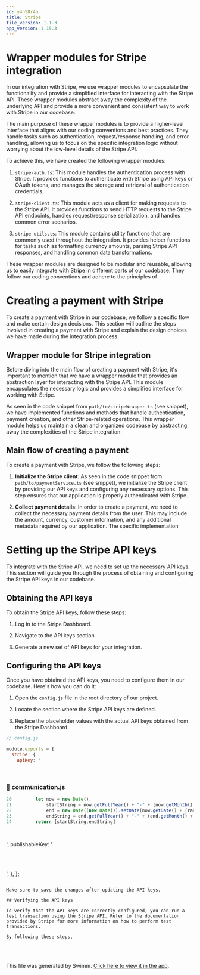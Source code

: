 ```yaml
---
id: y4n58r4n
title: Stripe
file_version: 1.1.3
app_version: 1.15.3
---
```


# Wrapper modules for Stripe integration

In our integration with Stripe, we use wrapper modules to encapsulate the functionality and provide a simplified interface for interacting with the Stripe API. These wrapper modules abstract away the complexity of the underlying API and provide a more convenient and consistent way to work with Stripe in our codebase.

The main purpose of these wrapper modules is to provide a higher-level interface that aligns with our coding conventions and best practices. They handle tasks such as authentication, request/response handling, and error handling, allowing us to focus on the specific integration logic without worrying about the low-level details of the Stripe API.

To achieve this, we have created the following wrapper modules:

1.  `stripe-auth.ts`: This module handles the authentication process with Stripe. It provides functions to authenticate with Stripe using API keys or OAuth tokens, and manages the storage and retrieval of authentication credentials.

2.  `stripe-client.ts`: This module acts as a client for making requests to the Stripe API. It provides functions to send HTTP requests to the Stripe API endpoints, handles request/response serialization, and handles common error scenarios.

3.  `stripe-utils.ts`: This module contains utility functions that are commonly used throughout the integration. It provides helper functions for tasks such as formatting currency amounts, parsing Stripe API responses, and handling common data transformations.

These wrapper modules are designed to be modular and reusable, allowing us to easily integrate with Stripe in different parts of our codebase. They follow our coding conventions and adhere to the principles of

# Creating a payment with Stripe

To create a payment with Stripe in our codebase, we follow a specific flow and make certain design decisions. This section will outline the steps involved in creating a payment with Stripe and explain the design choices we have made during the integration process.

## Wrapper module for Stripe integration

Before diving into the main flow of creating a payment with Stripe, it's important to mention that we have a wrapper module that provides an abstraction layer for interacting with the Stripe API. This module encapsulates the necessary logic and provides a simplified interface for working with Stripe.

As seen in the code snippet from `path/to/stripeWrapper.ts` (see snippet), we have implemented functions and methods that handle authentication, payment creation, and other Stripe-related operations. This wrapper module helps us maintain a clean and organized codebase by abstracting away the complexities of the Stripe integration.

## Main flow of creating a payment

To create a payment with Stripe, we follow the following steps:

1.  **Initialize the Stripe client**: As seen in the code snippet from `path/to/paymentService.ts` (see snippet), we initialize the Stripe client by providing our API keys and configuring any necessary options. This step ensures that our application is properly authenticated with Stripe.

2.  **Collect payment details**: In order to create a payment, we need to collect the necessary payment details from the user. This may include the amount, currency, customer information, and any additional metadata required by our application. The specific implementation

# Setting up the Stripe API keys

To integrate with the Stripe API, we need to set up the necessary API keys. This section will guide you through the process of obtaining and configuring the Stripe API keys in our codebase.

## Obtaining the API keys

To obtain the Stripe API keys, follow these steps:

1.  Log in to the Stripe Dashboard.

2.  Navigate to the API keys section.

3.  Generate a new set of API keys for your integration.

## Configuring the API keys

Once you have obtained the API keys, you need to configure them in our codebase. Here's how you can do it:

1.  Open the `config.js` file in the root directory of our project.

2.  Locate the section where the Stripe API keys are defined.

3.  Replace the placeholder values with the actual API keys obtained from the Stripe Dashboard.

```javascript
// config.js

module.exports = {
  stripe: {
    apiKey: '
```

<br/>


<!-- NOTE-swimm-snippet: the lines below link your snippet to Swimm -->
### 📄 communication.js
```javascript
20         let now = new Date(),
21             startString = now.getFullYear() + "-" + (now.getMonth() + 1) + "-" + (now.getDate()),
22             end = new Date((new Date()).setDate(now.getDate() + (range || 7))),
23             endString = end.getFullYear() + "-" + (end.getMonth() + 1) + "-" + (end.getDate());
24         return [startString,endString]
```

<br/>

', publishableKey: '

<br/>



<br/>

', }, };

```

Make sure to save the changes after updating the API keys.

## Verifying the API keys

To verify that the API keys are correctly configured, you can run a test transaction using the Stripe API. Refer to the documentation provided by Stripe for more information on how to perform test transactions.

By following these steps,
```

<br/>

<br/>

This file was generated by Swimm. [Click here to view it in the app](https://swimm-web-app.web.app/repos/ls4DA2fLasmQuEbT4ipw/docs/y4n58r4n).
